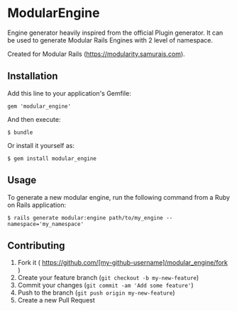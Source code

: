 # ModularEngine

Engine generator heavily inspired from the official Plugin generator. It can be used to generate Modular Rails Engines with 2 level of namespace. 

Created for Modular Rails (https://modularity.samurais.com).

## Installation

Add this line to your application's Gemfile:

    gem 'modular_engine'

And then execute:

    $ bundle

Or install it yourself as:

    $ gem install modular_engine

## Usage

To generate a new modular engine, run the following command from a Ruby on Rails application:

    $ rails generate modular:engine path/to/my_engine --namespace='my_namespace'

## Contributing

1. Fork it ( https://github.com/[my-github-username]/modular_engine/fork )
2. Create your feature branch (`git checkout -b my-new-feature`)
3. Commit your changes (`git commit -am 'Add some feature'`)
4. Push to the branch (`git push origin my-new-feature`)
5. Create a new Pull Request
